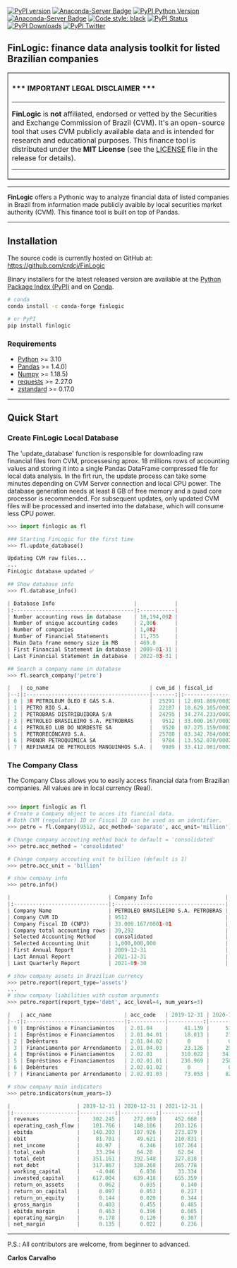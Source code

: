 [![PyPI version](https://img.shields.io/pypi/v/finlogic.svg)](https://pypi.python.org/pypi/finlogic)
[![Anaconda-Server Badge](https://anaconda.org/conda-forge/finlogic/badges/version.svg)](https://anaconda.org/conda-forge/finlogic)
[![PyPI Python Version](https://img.shields.io/badge/python-3.10-blue.svg)](https://pypi.python.org/pypi/finlogic)
[![Anaconda-Server Badge](https://anaconda.org/conda-forge/finlogic/badges/license.svg)](https://anaconda.org/conda-forge/finlogic)
[![Code style: black](https://img.shields.io/badge/code%20style-black-000000.svg)](https://github.com/psf/black)
[![PyPI Status](https://img.shields.io/pypi/status/finlogic.svg)](https://pypi.python.org/pypi/finlogic)
[![PyPI Downloads](https://img.shields.io/pypi/dm/finlogic.svg)](https://pypi.python.org/pypi/finlogic)
[![PyPI Twitter](https://img.shields.io/twitter/follow/CRCarvalhoJ.svg?style=social&label=Follow)](https://twitter.com/CRCarvalhoJ)

## FinLogic: finance data analysis toolkit for listed Brazilian companies


<table border=1 cellpadding=10><tr><td>

#### \*\*\* IMPORTANT LEGAL DISCLAIMER \*\*\*

---

**FinLogic** is **not** affiliated, endorsed or vetted by the Securities and Exchange Commission of Brazil (CVM). It's an open-source tool that uses CVM publicly available data and is intended for research and educational purposes. This finance tool is distributed under the **MIT License** (see the [LICENSE](./LICENSE) file in the release for details).

---

</td></tr></table>

---

**FinLogic** offers a Pythonic way to analyze financial data of listed companies in Brazil from information made publicly avaible by local securities market authority (CVM). This finance tool is built on top of Pandas.

---

## Installation

The source code is currently hosted on GitHub at:
https://github.com/crdcj/FinLogic

Binary installers for the latest released version are available at the [Python
Package Index (PyPI)](https://pypi.org/project/finlogic) and on [Conda](https://anaconda.org/conda-forge/finlogic).

```sh
# conda
conda install -c conda-forge finlogic 
```

```sh
# or PyPI
pip install finlogic
```

### Requirements

-   [Python](https://www.python.org) \>= 3.10
-   [Pandas](https://github.com/pydata/pandas) \>= 1.4.0)
-   [Numpy](http://www.numpy.org) \>= 1.18.5)
-   [requests](http://docs.python-requests.org/en/master/) \>= 2.27.0
-   [zstandard](https://pypi.org/project/zstandard/) \>= 0.17.0

---

## Quick Start
### Create FinLogic Local Database

The 'update_database' function is responsible for downloading raw financial files from CVM, processesing aprox. 18 millions rows of accounting values and storing it into a single Pandas DataFrame compressed file for local data analysis.
In the firt run, the update process can take some minutes depending on CVM Server connection and local CPU power. The database generation needs at least 8 GB of free memory and a quad core processor is recommended.
For subsequent updates, only updated CVM files will be processed and inserted into the database, which will consume less CPU power.

```python
>>> import finlogic as fl

### Starting FinLogic for the first time
>>> fl.update_database()

Updating CVM raw files...
...
FinLogic database updated ✅

## Show database info
>>> fl.database_info()

| Database Info                         |            |
|:--------------------------------------|:-----------|
| Number accounting rows in database    | 18,194,002 |
| Number of unique accounting codes     | 2,006      |
| Number of companies                   | 1,082      |
| Number of Financial Statements        | 11,755     |
| Main Data frame memory size in MB     | 469.0      |
| First Financial Statement in database | 2009-01-31 |
| Last Financial Statement in database  | 2022-03-31 |

## Search a company name in database
>>> fl.search_company('petro')

|   | co_name                                | cvm_id | fiscal_id          |
|--:|:---------------------------------------|-------:|:-------------------|
| 0 | 3R PETROLEUM ÓLEO E GÁS S.A.           |  25291 | 12.091.809/0001-55 |
| 1 | PETRO RIO S.A.                         |  22187 | 10.629.105/0001-68 |
| 2 | PETROBRAS DISTRIBUIDORA S/A            |  24295 | 34.274.233/0001-02 |
| 3 | PETROLEO BRASILEIRO S.A. PETROBRAS     |   9512 | 33.000.167/0001-01 |
| 4 | PETROLEO LUB DO NORDESTE SA            |   9520 | 07.275.159/0001-68 |
| 5 | PETRORECÔNCAVO S.A.                    |  25780 | 03.342.704/0001-30 |
| 6 | PRONOR PETROQUIMICA SA                 |   9784 | 13.552.070/0001-02 |
| 7 | REFINARIA DE PETROLEOS MANGUINHOS S.A. |   9989 | 33.412.081/0001-96 |
```

### The Company Class

The Company Class allows you to easily access financial data from Brazilian companies. All values are in local currency (Real).
```python

>>> import finlogic as fl
# Create a Company object to acces its fiancial data.
# Both CVM (regulator) ID or Fiscal ID can be used as an identifier.
>>> petro = fl.Company(9512, acc_method='separate', acc_unit='million')

# Change company accouting method back to default = 'consolidated'
>>> petro.acc_method = 'consolidated'

# Change company accouting unit to billion (default is 1)
>>> petro.acc_unit = 'billion'

# show company info
>>> petro.info()

|                               | Company Info                       |
|:------------------------------|:-----------------------------------|
| Company Name                  | PETROLEO BRASILEIRO S.A. PETROBRAS |
| Company CVM ID                | 9512                               |
| Company Fiscal ID (CNPJ)      | 33.000.167/0001-01                 |
| Company total accounting rows | 39,292                             |
| Selected Accounting Method    | consolidated                       |
| Selected Accounting Unit      | 1,000,000,000                      |
| First Annual Report           | 2009-12-31                         |
| Last Annual Report            | 2021-12-31                         |
| Last Quarterly Report         | 2021-09-30                         |

# show company assets in Brazilian currency 
>>> petro.report(report_type='assets')
...
# show company liabilities with custom arguments
>>> petro.report(report_type='debt', acc_level=4, num_years=3)

|   | acc_name                       | acc_code   | 2019-12-31 | 2020-12-31 | 2021-12-31 |
|--:|:-------------------------------|:-----------|-----------:|-----------:|-----------:|
| 0 | Empréstimos e Financiamentos   | 2.01.04    |     41.139 |     51.364 |     50.631 |
| 1 | Empréstimos e Financiamentos   | 2.01.04.01 |     18.013 |     21.751 |     20.316 |
| 2 | Debêntures                     | 2.01.04.02 |      0     |      0     |      0     |
| 3 | Financiamento por Arrendamento | 2.01.04.03 |     23.126 |     29.613 |     30.315 |
| 4 | Empréstimos e Financiamentos   | 2.02.01    |    310.022 |    341.184 |    277.187 |
| 5 | Empréstimos e Financiamentos   | 2.02.01.01 |    236.969 |    258.287 |    178.908 |
| 6 | Debêntures                     | 2.02.01.02 |      0     |      0     |      0     |
| 7 | Financiamento por Arrendamento | 2.02.01.03 |     73.053 |     82.897 |     98.279 |

# show company main indicators
>>> petro.indicators(num_years=3)

|                     | 2019-12-31 | 2020-12-31 | 2021-12-31 |
|:--------------------|-----------:|-----------:|-----------:|
| revenues            |    302.245 |    272.069 |    452.668 |
| operating_cash_flow |    101.766 |    148.106 |    203.126 |
| ebitda              |    140.203 |    107.926 |    273.879 |
| ebit                |     81.701 |     49.621 |    210.831 |
| net_income          |     40.97  |      6.246 |    107.264 |
| total_cash          |     33.294 |     64.28  |     62.04  |
| total_debt          |    351.161 |    392.548 |    327.818 |
| net_debt            |    317.867 |    328.268 |    265.778 |
| working_capital     |     -4.046 |      6.036 |     33.334 |
| invested_capital    |    617.004 |    639.418 |    655.359 |
| return_on_assets    |      0.062 |      0.035 |      0.140 |
| return_on_capital   |      0.097 |      0.053 |      0.217 |
| return_on_equity    |      0.144 |      0.020 |      0.344 |
| gross_margin        |      0.403 |      0.455 |      0.485 |
| ebitda_margin       |      0.463 |      0.396 |      0.605 |
| operating_margin    |      0.178 |      0.120 |      0.307 |
| net_margin          |      0.135 |      0.022 |      0.236 |
```

---

P.S.: All contributors are welcome, from beginner to advanced.

**Carlos Carvalho**
